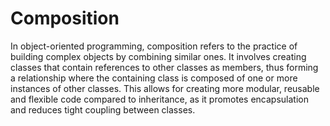# Composition

In object-oriented programming, composition refers to the practice of building complex objects by combining similar ones. It involves creating classes that contain references to other classes as members, thus forming a relationship where the containing class is composed of one or more instances of other classes. This allows for creating more modular, reusable and flexible code compared to inheritance, as it promotes encapsulation and reduces tight coupling between classes.
